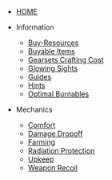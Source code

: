 
* [HOME](/)
* Information

  * [Buy-Resources](Buy-Resources)
  * [Buyable Items](Buyable-Items)
  * [Gearsets Crafting Cost](Gearsets)
  * [Glowing Sights](Glowing-Sights)
  * [Guides](Guides)
  * [Hints](Hints)
  * [Optimal Burnables](Optimal-Burnables)
* Mechanics
  * [Comfort](Comfort)
  * [Damage Dropoff](Damage)
  * [Farming](Farming)
  * [Radiation Protection](Rad-Protection)
  * [Upkeep](Upkeep)
  * [Weapon Recoil](Recoil)

